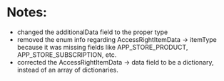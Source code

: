 # Notes:
- changed the additionalData field to the proper type
- removed the enum info regarding AccessRightItemData -> itemType because it was missing fields like APP_STORE_PRODUCT, APP_STORE_SUBSCRIPTION, etc.
- corrected the AccessRightItemData -> data field to be a dictionary, instead of an array of dictionaries.